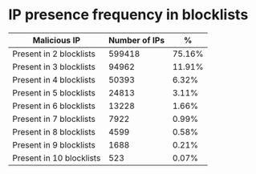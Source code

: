 # IP presence frequency in blocklists
| Malicious IP | Number of IPs | % |
|----|----|----|
| Present in 2 blocklists | 599418 | 75.16% |
| Present in 3 blocklists | 94962 | 11.91% |
| Present in 4 blocklists | 50393 | 6.32% |
| Present in 5 blocklists | 24813 | 3.11% |
| Present in 6 blocklists | 13228 | 1.66% |
| Present in 7 blocklists | 7922 | 0.99% |
| Present in 8 blocklists | 4599 | 0.58% |
| Present in 9 blocklists | 1688 | 0.21% |
| Present in 10 blocklists | 523 | 0.07% |
